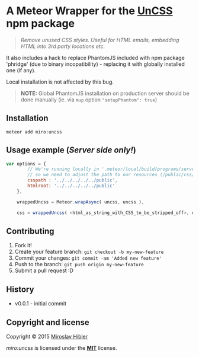# A Meteor Wrapper for the [UnCSS](https://github.com/giakki/uncss) npm package

> _*Remove unused CSS styles. Useful for HTML emails, embedding HTML into 3rd party locations etc.*_

It also includes a hack to replace PhantomJS included with npm package 'phridge'
(due to binary incopatibility) - replacing it with globally installed one (if any).

Local installation is not affected by this bug.

> **NOTE:** Global PhantomJS installation on production server should be done
  manually (ie. via `mup` option `"setupPhantom": true`)


## Installation

```shell
meteor add miro:uncss
```

## Usage example (_*Server side only!*_)

```javascript
var options = {
		// We're running locally in '.meteor/local/build/programs/server',
		// so we need to adjust the path to our resources (/public/css/...)
		csspath : '../../../../../public',
		htmlroot: '../../../../../public'
	},

	wrappedUncss = Meteor.wrapAsync( uncss, uncss ),

	css = wrappedUncss( <html_as_string_with_CSS_to_be_stripped_off>, options );
```

## Contributing

1. Fork it!
2. Create your feature branch: `git checkout -b my-new-feature`
3. Commit your changes: `git commit -am 'Added new feature'`
4. Push to the branch: `git push origin my-new-feature`
5. Submit a pull request :D

## History

 * v0.0.1 - initial commit


## Copyright and license

Copyright © 2015 [Miroslav Hibler](http://miro.hibler.me)

_miro:uncss_ is licensed under the [**MIT**](http://miro.mit-license.org) license.
